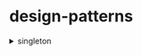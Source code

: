 # design-patterns

<details><summary>singleton</summary>

Intent: `Ensure a class only has one instance, and provide a global point of access to it.`

- `Design Patterns: Elements of Reusable Object-Oriented Software Richard Helm, Ralp Johnson, Erich Gamma and John Vlissides`
</details>